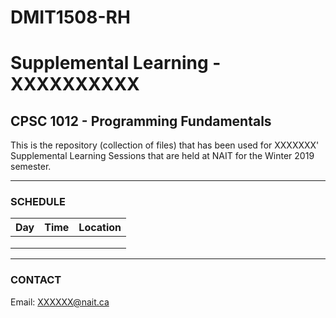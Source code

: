 # DMIT1508-RH
# Supplemental Learning - XXXXXXXXXX
## CPSC 1012 - Programming Fundamentals

This is the repository (collection of files) that has been used for XXXXXXX' 
Supplemental Learning Sessions that are held at NAIT for the Winter 2019 semester.

---

### SCHEDULE


|  **Day**  |         **Time**         | **Location** |
|:---------:|:------------------------:|:------------:|
|           |                          |              |
|           |                          |              |
|           |                          |              |

---

### CONTACT

Email: XXXXXX@nait.ca

